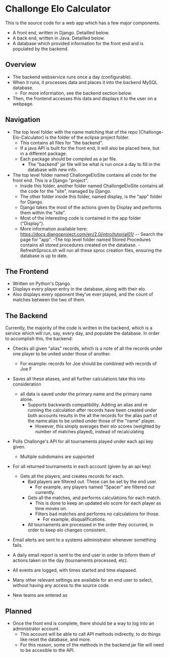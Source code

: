 # Challonge Elo Calculator
This is the source code for a web app which has a few major components.
- A front end, written in Django. Detailled below.
- A back end, written in Java. Detailled below.
- A database which provided information for the front end and is populated by the backend.

## Overview
- The backend webservice runs once a day (configurable).
- When it runs, it processes data and places it into the backend MySQL database.
  - For more information, see the backend section below.
- Then, the frontend accesses this data and displays it to the user on a webpage.

## Navigation
- The top level folder with the name matching that of the repo (Challonge-Elo-Calculator) is the folder of the eclipse project folder.
  - This contains all files for "the backend".
  - If a java API is built for the front end, it will also be placed here, but in a different package.
  - Each package should be compiled as a jar file.
	- The "backend" jar file will be what is run once a day to fill in the database with new info.
- The top level folder named ChallongeEloSite contains all code for the front end. This is a Django "project".
  - Inside this folder, another folder named ChallongeEloSite contains all the code for the "site", managed by Django.
  - The other folder inside this folder, named display, is the "app" folder for Django.
  - Django takes the most of the actions given by Display and performs them within the "site".
  - Most of the interesting code is contained in the app folder ("Display").
  - More information available here: https://docs.djangoproject.com/en/2.0/intro/tutorial01/ -- Search the page for "app".
-The top level folder named Stored Procedures contains all stored procedures created on the database.
  -RefreshSprocs.sh will run all these sproc creation files, ensuring the database is up to date.
  

## The Frontend
- Written on Python's Django.
- Displays every player entry in the database, along with their elo.
- Also displays every opponent they've ever played, and the count of matches between the two of them.

## The Backend
Currently, the majority of the code is written in the backend, which is a service which will run, say, every day, and
populate the database. In order to accomplish this, the backend:
- Checks all given "alias" records, which is a note of all the records under one player to be united under those of another.
  - For example: records for Joe should be combined with records of Joe F
- Saves all these aliases, and all further calculations take this into consideration
  - all data is saved under the primary name and the primary name alone.
	- Supports backwards compatibility. Adding an alias and re running the calculation after records have been created
	  under both accounts results in the all the records for the alias part of the name:alias to be united under those
	  of the "name" player.
	  - However, this simply averages their elo scores (weighted by number of matches played), instead of recalculating
- Polls Challonge's API for all tournaments played under each api key given.
  - Multiple subdomains are supported
- For all returned tournaments in each account (given by an api key)
  - Gets all the players, and creates records for each.
	- Bad players are filtered out. These can be set by the end user.
	  - For example, any players named "Spacer" are filtered out currently.
	- Gets all the matches, and performs calculations for each match.
	  - This is done to keep an updated elo score for each player as time moves on.
	  - Filters bad matches and performs no calculations for those.
	    - For example, disqualifications.
	- All tournaments are processed in the order they occurred, in order to keep elo changes consistent.
	
- Email alerts are sent to a systems administrator whenever something fails.
- A daily email report is sent to the end user in order to inform them of actions taken on the day (tournaments processed, etc).
- All events are logged, with times started and time elapased.
- Many other relevant settings are available for an end user to select, without having any access to the source code.
- New teams are entered as 

## Planned
- Once the front end is complete, there should be a way to log into an administrator account.
  - This account will be able to call API methods indirectly, to do things like reset the database, and more.
  - For this reason, some of the methods in the backend jar file will need to be accesible to the API.